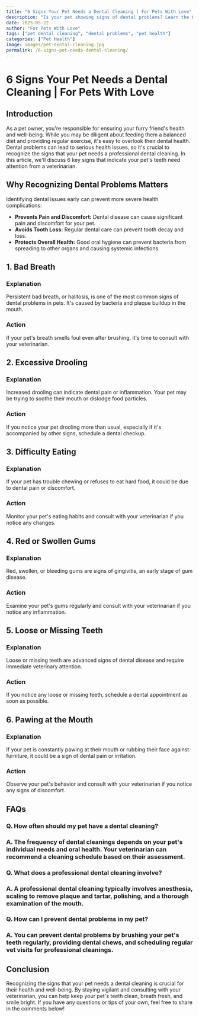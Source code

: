 ```yaml
---
title: "6 Signs Your Pet Needs a Dental Cleaning | For Pets With Love"
description: "Is your pet showing signs of dental problems? Learn the 6 key signs that indicate your pet needs a professional dental cleaning."
date: 2025-05-22
author: "For Pets With Love"
tags: ["pet dental cleaning", "dental problems", "pet health"]
categories: ["Pet Health"]
image: images/pet-dental-cleaning.jpg
permalink: /6-signs-pet-needs-dental-cleaning/
---
```


# 6 Signs Your Pet Needs a Dental Cleaning | For Pets With Love

## Introduction

As a pet owner, you're responsible for ensuring your furry friend's health and well-being. While you may be diligent about feeding them a balanced diet and providing regular exercise, it's easy to overlook their dental health. Dental problems can lead to serious health issues, so it's crucial to recognize the signs that your pet needs a professional dental cleaning. In this article, we'll discuss 6 key signs that indicate your pet's teeth need attention from a veterinarian.

## Why Recognizing Dental Problems Matters

Identifying dental issues early can prevent more severe health complications:

*   **Prevents Pain and Discomfort:** Dental disease can cause significant pain and discomfort for your pet.
*   **Avoids Tooth Loss:** Regular dental care can prevent tooth decay and loss.
*   **Protects Overall Health:** Good oral hygiene can prevent bacteria from spreading to other organs and causing systemic infections.

## 1. Bad Breath

### Explanation

Persistent bad breath, or halitosis, is one of the most common signs of dental problems in pets. It's caused by bacteria and plaque buildup in the mouth.

### Action

If your pet's breath smells foul even after brushing, it's time to consult with your veterinarian.

## 2. Excessive Drooling

### Explanation

Increased drooling can indicate dental pain or inflammation. Your pet may be trying to soothe their mouth or dislodge food particles.

### Action

If you notice your pet drooling more than usual, especially if it's accompanied by other signs, schedule a dental checkup.

## 3. Difficulty Eating

### Explanation

If your pet has trouble chewing or refuses to eat hard food, it could be due to dental pain or discomfort.

### Action

Monitor your pet's eating habits and consult with your veterinarian if you notice any changes.

## 4. Red or Swollen Gums

### Explanation

Red, swollen, or bleeding gums are signs of gingivitis, an early stage of gum disease.

### Action

Examine your pet's gums regularly and consult with your veterinarian if you notice any inflammation.

## 5. Loose or Missing Teeth

### Explanation

Loose or missing teeth are advanced signs of dental disease and require immediate veterinary attention.

### Action

If you notice any loose or missing teeth, schedule a dental appointment as soon as possible.

## 6. Pawing at the Mouth

### Explanation

If your pet is constantly pawing at their mouth or rubbing their face against furniture, it could be a sign of dental pain or irritation.

### Action

Observe your pet's behavior and consult with your veterinarian if you notice any signs of discomfort.

## FAQs

### Q. How often should my pet have a dental cleaning?

### A. The frequency of dental cleanings depends on your pet's individual needs and oral health. Your veterinarian can recommend a cleaning schedule based on their assessment.

### Q. What does a professional dental cleaning involve?

### A. A professional dental cleaning typically involves anesthesia, scaling to remove plaque and tartar, polishing, and a thorough examination of the mouth.

### Q. How can I prevent dental problems in my pet?

### A. You can prevent dental problems by brushing your pet's teeth regularly, providing dental chews, and scheduling regular vet visits for professional cleanings.

## Conclusion

Recognizing the signs that your pet needs a dental cleaning is crucial for their health and well-being. By staying vigilant and consulting with your veterinarian, you can help keep your pet's teeth clean, breath fresh, and smile bright. If you have any questions or tips of your own, feel free to share in the comments below!

